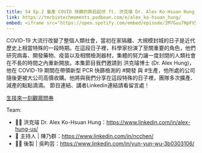```yaml
---
title: S4 Ep.2 量產 COVID 快篩的跌宕起伏 ft. 洪克璿 Dr. Alex Ko-Hsuan Hung
link: https://tmrbiotechmoments.podbean.com/e/alex_ko-hsuan_hung/
embed: <iframe src="https://open.spotify.com/embed/episode/2M7Guu7NpFV5HWiSolodC3" width="100%" height="232" frameborder="0" allowtransparency="true" allow="encrypted-media"></iframe>
---
```


COVID-19 大流行改變了整個人類社會，當初在家隔離、大規模封城的日子是近代歷史上相當特殊的一段時期。在這段日子裡，科學家扮演了至關重要的角色，他們研究病毒、開發藥物、疫苗以及相關檢測器材，集體的努力讓一度封閉的人類社會在不長的時間之內重新開放。本集節目我們邀請到 洪克璿博士 (Dr. Alex Hung)，他在 COVID-19 期間在帶領新型 PCR 快篩檢測的 #開發 與 #生產，他所處的公司隨後更被大公司高價收購。他將與我們分享在這段特殊的日子裡，團隊多次擴產、減產的點點滴滴。
節目連結、講者Linkedin連結請看留言處！

[生技來一刻觀眾問券](https://forms.gle/1fNKfAGTCF2vyh8Y8)


Team:
- 🧑‍💻 洪克璿 Dr. Alex Ko-Hsuan Hung：<https://www.linkedin.com/in/alex-hung-us/>
- 🎤 主持人 | 陳乃群：<https://www.linkedin.com/in/ncchen/>
- 👩‍💻 後製 | 吳畇芸：<https://www.linkedin.com/in/yun-yun-wu-3b0303106/>
